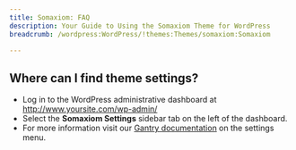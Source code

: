 ```yaml
---
title: Somaxiom: FAQ
description: Your Guide to Using the Somaxiom Theme for WordPress
breadcrumb: /wordpress:WordPress/!themes:Themes/somaxiom:Somaxiom

---
```


Where can I find theme settings?
-----
* Log in to the WordPress administrative dashboard at http://www.yoursite.com/wp-admin/
* Select the **Somaxiom Settings** sidebar tab on the left of the dashboard.
* For more information visit our [Gantry documentation](http://gantry-framework.org/documentation/wordpress/configure/) on the settings menu.

[gantry]: http://gantry-framework.org/documentation/wordpress/configure/